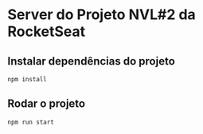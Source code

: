 # Server do Projeto NVL#2 da RocketSeat

## Instalar dependências do projeto
    npm install

## Rodar o projeto
    npm run start